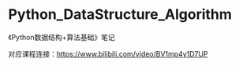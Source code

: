# Python_DataStructure_Algorithm
《Python数据结构+算法基础》笔记

对应课程连接：https://www.bilibili.com/video/BV1mp4y1D7UP
